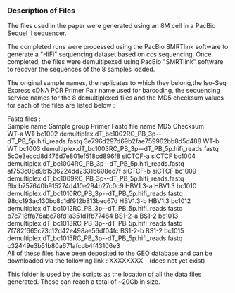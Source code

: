 <h3>Description of Files</h3>

The files used in the paper were generated using an 8M cell in a PacBio Sequel II sequencer.

The completed runs were processed using the PacBio SMRTlink software to generate a "HiFi" sequencing dataset based on ccs sequencing.
Once completed, the files were demultipexed using PacBio "SMRTlink" software to recover the sequences of the 8 samples loaded.

The original sample names, the replicates to which they belong,the Iso-Seq Express cDNA PCR Primer Pair name used for barcoding, the sequencing service names for the 8 demultiplexed files and the MD5 checksum values for each of the files are listed below :</br>

Fastq files :</br>
Sample name	Sample group 	Primer	Fastq file name							MD5 Checksum</br>
WT-a		WT		bc1002	demultiplex.dT_bc1002RC_PB_3p--dT_PB_5p.hifi_reads.fastq	3e796d297d69b2fae759962bb8d5d488
WT-b		WT		bc1003	demultiplex.dT_bc1003RC_PB_3p--dT_PB_5p.hifi_reads.fastq	5c0e3eccd8d476d7e801ef518cd896f8
siCTCF-a	siCTCF	bc1004	demultiplex.dT_bc1004RC_PB_3p--dT_PB_5p.hifi_reads.fastq	af753c08d9b1536224dd2331b608ec7f
siCTCF-b	siCTCF	bc1009	demultiplex.dT_bc1009RC_PB_3p--dT_PB_5p.hifi_reads.fastq	6bcb757640b915274d410e294b27c0c9
HBV1.3-a	HBV1.3	bc1010	demultiplex.dT_bc1010RC_PB_3p--dT_PB_5p.hifi_reads.fastq	98dc193ac130bc8c1df912b813bec67d
HBV1.3-b	HBV1.3	bc1012	demultiplex.dT_bc1012RC_PB_3p--dT_PB_5p.hifi_reads.fastq	b7c718ffa76abc78fd1a351d1fb77484
BS1-2-a		BS1-2	bc1013	demultiplex.dT_bc1013RC_PB_3p--dT_PB_5p.hifi_reads.fastq	7f782f665c73c12d42e498ae56df04fc
BS1-2-b		BS1-2	bc1015	demultiplex.dT_bc1015RC_PB_3p--dT_PB_5p.hifi_reads.fastq	c32449e3b51b80a671afcdb4f43106e3
</br>
All of these files have been deposited to the GEO database and can be downloaded via the following link : XXXXXXXX - (does not yet exist)

This folder is used by the scripts as the location of all the data files generated. These can reach a total of ~20Gb in size.
